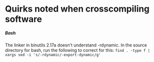 # Quirks noted when crosscompiling software

##### Bash

The linker in binutils 2.17a doesn't understand -rdynamic. In the source directory for bash, run the following to correct for this:
`find . -type f | xargs sed -i 's/-rdynamic/-export-dynamic/g'`
